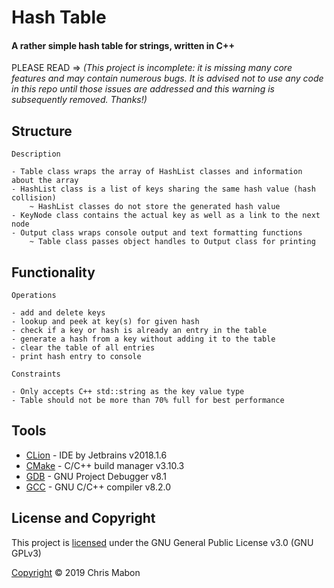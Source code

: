 # Hash Table

#### A rather simple hash table for strings, written in C++

PLEASE READ => _*(This project is incomplete: it is missing many core features and may contain numerous bugs.
It is advised not to use any code in this repo until those issues are addressed and this warning 
is subsequently removed. Thanks!)*_ 

## Structure

```
Description

- Table class wraps the array of HashList classes and information about the array
- HashList class is a list of keys sharing the same hash value (hash collision)
    ~ HashList classes do not store the generated hash value
- KeyNode class contains the actual key as well as a link to the next node
- Output class wraps console output and text formatting functions
    ~ Table class passes object handles to Output class for printing
```

## Functionality

```
Operations

- add and delete keys
- lookup and peek at key(s) for given hash
- check if a key or hash is already an entry in the table
- generate a hash from a key without adding it to the table
- clear the table of all entries
- print hash entry to console

Constraints

- Only accepts C++ std::string as the key value type
- Table should not be more than 70% full for best performance
```

## Tools

* [CLion](https://www.jetbrains.com/clion/documentation/) -  IDE by Jetbrains v2018.1.6
* [CMake](https://cmake.org/documentation/) - C/C++ build manager v3.10.3
* [GDB](https://www.gnu.org/software/gdb/documentation/) - GNU Project Debugger v8.1
* [GCC](https://gcc.gnu.org/onlinedocs/) - GNU C/C++ compiler v8.2.0

## License and Copyright

This project is [licensed](LICENSE) under the GNU General Public License v3.0 (GNU GPLv3)

[Copyright](COPYRIGHT) &copy; 2019 Chris Mabon

